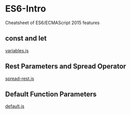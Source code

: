 # ES6-Intro
Cheatsheet of ES6/ECMAScript 2015 features

## const and let
[variables.js](variables.js)

## Rest Parameters and Spread Operator
[spread-rest.js](spread-rest.js)

## Default Function Parameters
[default.js](default.js)